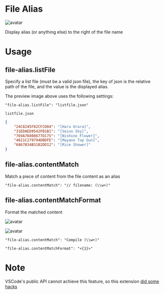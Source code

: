 # File Alias

![avatar](https://github.com/sumneko/vscode-file-alias/raw/master/image/readme.jpg)

Display alias (or anything else) to the right of the file name

# Usage

## file-alias.listFile

Specify a list file (must be a valid json file), the key of json is the relative path of the file, and the value is the displayed alias.

The preview image above uses the following settings:

`"file-alias.listFile": "listfile.json"`

`listfile.json`
```json
{
    "24C8245F82CFCD04": "[Haru Urara]",
    "31EDAED9542FB1B1": "[Seiun Sky]",
    "769A76808677D175": "[Nishino Flower]",
    "4621C279794DBDFE": "[Mayano Top Gun]",
    "6867B34B31B2DD12": "[Rice Shower]"
}
```

## file-alias.contentMatch

Match a piece of content from the file content as an alias

`"file-alias.contentMatch": "// filename: (\\w+)"`

## file-alias.contentMatchFormat

Format the matched content

![avatar](https://github.com/sumneko/vscode-file-alias/raw/master/image/log-view.jpg)

![avatar](https://github.com/sumneko/vscode-file-alias/raw/master/image/log-content.jpg)

`"file-alias.contentMatch": "Compile (\\w+)"`

`"file-alias.contentMatchFormat": "<{1}>"`

# Note

VSCode's public API cannot achieve this feature, so this extension [did some hacks](https://github.com/sumneko/vscode-file-alias/blob/5b7b9841bc0f359ad1977959de8032e2d519eaaa/src/extension.ts#L8)
